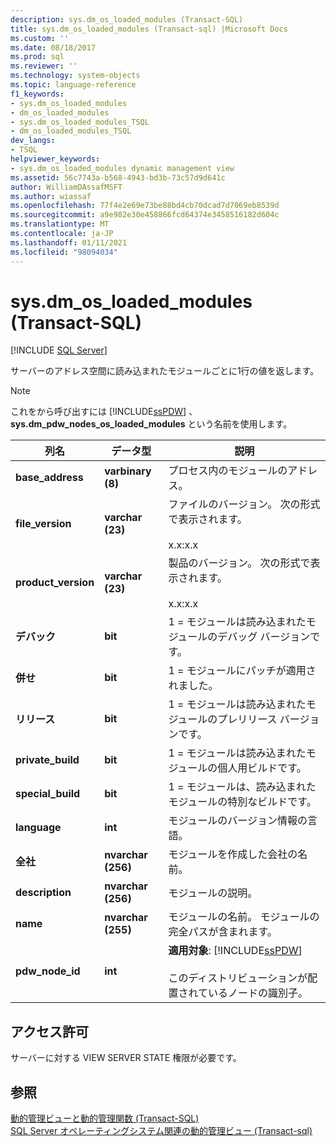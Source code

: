 ```yaml
---
description: sys.dm_os_loaded_modules (Transact-SQL)
title: sys.dm_os_loaded_modules (Transact-sql) |Microsoft Docs
ms.custom: ''
ms.date: 08/18/2017
ms.prod: sql
ms.reviewer: ''
ms.technology: system-objects
ms.topic: language-reference
f1_keywords:
- sys.dm_os_loaded_modules
- dm_os_loaded_modules
- sys.dm_os_loaded_modules_TSQL
- dm_os_loaded_modules_TSQL
dev_langs:
- TSQL
helpviewer_keywords:
- sys.dm_os_loaded_modules dynamic management view
ms.assetid: 56c7743a-b568-4943-bd3b-73c57d9d641c
author: WilliamDAssafMSFT
ms.author: wiassaf
ms.openlocfilehash: 77f4e2e69e73be88bd4cb70dcad7d7069eb8539d
ms.sourcegitcommit: a9e982e30e458866fcd64374e3458516182d604c
ms.translationtype: MT
ms.contentlocale: ja-JP
ms.lasthandoff: 01/11/2021
ms.locfileid: "98094034"
---
```

# <a name="sysdm_os_loaded_modules-transact-sql"></a>sys.dm_os_loaded_modules (Transact-SQL)
[!INCLUDE [SQL Server](../../includes/applies-to-version/sqlserver.md)]

  サーバーのアドレス空間に読み込まれたモジュールごとに1行の値を返します。  
  
> [!NOTE]  
>  これをから呼び出すには [!INCLUDE[ssPDW](../../includes/sspdw-md.md)] 、 **sys.dm_pdw_nodes_os_loaded_modules** という名前を使用します。  
  
|列名|データ型|説明|  
|-----------------|---------------|-----------------|  
|**base_address**|**varbinary (8)**|プロセス内のモジュールのアドレス。|  
|**file_version**|**varchar (23)**|ファイルのバージョン。 次の形式で表示されます。<br /><br /> x.x:x.x|  
|**product_version**|**varchar (23)**|製品のバージョン。 次の形式で表示されます。<br /><br /> x.x:x.x|  
|**デバック**|**bit**|1 = モジュールは読み込まれたモジュールのデバッグ バージョンです。|  
|**併せ**|**bit**|1 = モジュールにパッチが適用されました。|  
|**リリース**|**bit**|1 = モジュールは読み込まれたモジュールのプレリリース バージョンです。|  
|**private_build**|**bit**|1 = モジュールは読み込まれたモジュールの個人用ビルドです。|  
|**special_build**|**bit**|1 = モジュールは、読み込まれたモジュールの特別なビルドです。|  
|**language**|**int**|モジュールのバージョン情報の言語。|  
|**全社**|**nvarchar (256)**|モジュールを作成した会社の名前。|  
|**description**|**nvarchar (256)**|モジュールの説明。|  
|**name**|**nvarchar (255)**|モジュールの名前。 モジュールの完全パスが含まれます。|  
|**pdw_node_id**|**int**|**適用対象**: [!INCLUDE[ssPDW](../../includes/sspdw-md.md)]<br /><br /> このディストリビューションが配置されているノードの識別子。|  
  
## <a name="permissions"></a>アクセス許可  
 サーバーに対する VIEW SERVER STATE 権限が必要です。  
  
## <a name="see-also"></a>参照  
 [動的管理ビューと動的管理関数 &#40;Transact-SQL&#41;](~/relational-databases/system-dynamic-management-views/system-dynamic-management-views.md)   
 [SQL Server オペレーティングシステム関連の動的管理ビュー &#40;Transact-sql&#41;](../../relational-databases/system-dynamic-management-views/sql-server-operating-system-related-dynamic-management-views-transact-sql.md)  
  
  
